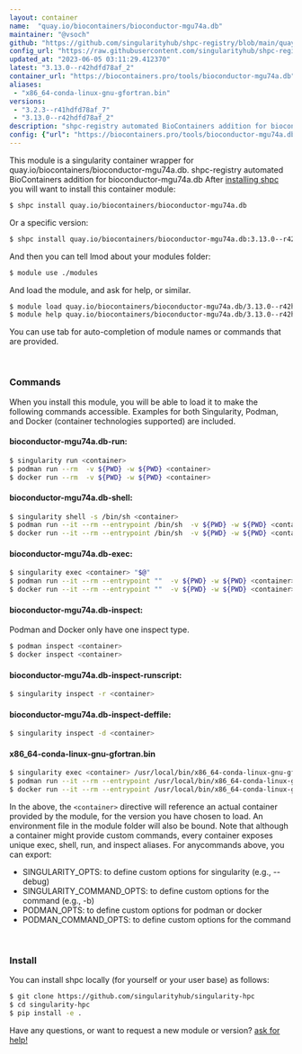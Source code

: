 ```yaml
---
layout: container
name:  "quay.io/biocontainers/bioconductor-mgu74a.db"
maintainer: "@vsoch"
github: "https://github.com/singularityhub/shpc-registry/blob/main/quay.io/biocontainers/bioconductor-mgu74a.db/container.yaml"
config_url: "https://raw.githubusercontent.com/singularityhub/shpc-registry/main/quay.io/biocontainers/bioconductor-mgu74a.db/container.yaml"
updated_at: "2023-06-05 03:11:29.412370"
latest: "3.13.0--r42hdfd78af_2"
container_url: "https://biocontainers.pro/tools/bioconductor-mgu74a.db"
aliases:
 - "x86_64-conda-linux-gnu-gfortran.bin"
versions:
 - "3.2.3--r41hdfd78af_7"
 - "3.13.0--r42hdfd78af_2"
description: "shpc-registry automated BioContainers addition for bioconductor-mgu74a.db"
config: {"url": "https://biocontainers.pro/tools/bioconductor-mgu74a.db", "maintainer": "@vsoch", "description": "shpc-registry automated BioContainers addition for bioconductor-mgu74a.db", "latest": {"3.13.0--r42hdfd78af_2": "sha256:c1edb4208ee3dbdd14b70c2f6ce1413f6b594e27be0862f0a289a4dc9db46742"}, "tags": {"3.2.3--r41hdfd78af_7": "sha256:66b2733f515aa25c21f03aa961136edce77dda8fee73a5c28d140dc1688cfdce", "3.13.0--r42hdfd78af_2": "sha256:c1edb4208ee3dbdd14b70c2f6ce1413f6b594e27be0862f0a289a4dc9db46742"}, "docker": "quay.io/biocontainers/bioconductor-mgu74a.db", "aliases": {"x86_64-conda-linux-gnu-gfortran.bin": "/usr/local/bin/x86_64-conda-linux-gnu-gfortran.bin"}}
---
```


This module is a singularity container wrapper for quay.io/biocontainers/bioconductor-mgu74a.db.
shpc-registry automated BioContainers addition for bioconductor-mgu74a.db
After [installing shpc](#install) you will want to install this container module:


```bash
$ shpc install quay.io/biocontainers/bioconductor-mgu74a.db
```

Or a specific version:

```bash
$ shpc install quay.io/biocontainers/bioconductor-mgu74a.db:3.13.0--r42hdfd78af_2
```

And then you can tell lmod about your modules folder:

```bash
$ module use ./modules
```

And load the module, and ask for help, or similar.

```bash
$ module load quay.io/biocontainers/bioconductor-mgu74a.db/3.13.0--r42hdfd78af_2
$ module help quay.io/biocontainers/bioconductor-mgu74a.db/3.13.0--r42hdfd78af_2
```

You can use tab for auto-completion of module names or commands that are provided.

<br>

### Commands

When you install this module, you will be able to load it to make the following commands accessible.
Examples for both Singularity, Podman, and Docker (container technologies supported) are included.

#### bioconductor-mgu74a.db-run:

```bash
$ singularity run <container>
$ podman run --rm  -v ${PWD} -w ${PWD} <container>
$ docker run --rm  -v ${PWD} -w ${PWD} <container>
```

#### bioconductor-mgu74a.db-shell:

```bash
$ singularity shell -s /bin/sh <container>
$ podman run --it --rm --entrypoint /bin/sh  -v ${PWD} -w ${PWD} <container>
$ docker run --it --rm --entrypoint /bin/sh  -v ${PWD} -w ${PWD} <container>
```

#### bioconductor-mgu74a.db-exec:

```bash
$ singularity exec <container> "$@"
$ podman run --it --rm --entrypoint ""  -v ${PWD} -w ${PWD} <container> "$@"
$ docker run --it --rm --entrypoint ""  -v ${PWD} -w ${PWD} <container> "$@"
```

#### bioconductor-mgu74a.db-inspect:

Podman and Docker only have one inspect type.

```bash
$ podman inspect <container>
$ docker inspect <container>
```

#### bioconductor-mgu74a.db-inspect-runscript:

```bash
$ singularity inspect -r <container>
```

#### bioconductor-mgu74a.db-inspect-deffile:

```bash
$ singularity inspect -d <container>
```


#### x86_64-conda-linux-gnu-gfortran.bin

```bash
$ singularity exec <container> /usr/local/bin/x86_64-conda-linux-gnu-gfortran.bin
$ podman run --it --rm --entrypoint /usr/local/bin/x86_64-conda-linux-gnu-gfortran.bin   -v ${PWD} -w ${PWD} <container> -c " $@"
$ docker run --it --rm --entrypoint /usr/local/bin/x86_64-conda-linux-gnu-gfortran.bin   -v ${PWD} -w ${PWD} <container> -c " $@"
```



In the above, the `<container>` directive will reference an actual container provided
by the module, for the version you have chosen to load. An environment file in the
module folder will also be bound. Note that although a container
might provide custom commands, every container exposes unique exec, shell, run, and
inspect aliases. For anycommands above, you can export:

 - SINGULARITY_OPTS: to define custom options for singularity (e.g., --debug)
 - SINGULARITY_COMMAND_OPTS: to define custom options for the command (e.g., -b)
 - PODMAN_OPTS: to define custom options for podman or docker
 - PODMAN_COMMAND_OPTS: to define custom options for the command

<br>

### Install

You can install shpc locally (for yourself or your user base) as follows:

```bash
$ git clone https://github.com/singularityhub/singularity-hpc
$ cd singularity-hpc
$ pip install -e .
```

Have any questions, or want to request a new module or version? [ask for help!](https://github.com/singularityhub/singularity-hpc/issues)